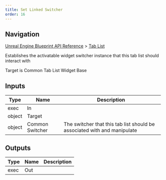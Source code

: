 ```yaml
---
title: Set Linked Switcher
order: 16
---
```

## Navigation

[Unreal Engine Blueprint API Reference](https://dev.epicgames.com/documentation/en-us/unreal-engine/BlueprintAPI) > [Tab List](https://dev.epicgames.com/documentation/en-us/unreal-engine/BlueprintAPI/TabList)

Establishes the activatable widget switcher instance that this tab list should interact with

Target is Common Tab List Widget Base

## Inputs

| Type | Name | Description |
| --- | --- | --- |
| exec | In |  |
| object | Target |  |
| object | Common Switcher | The switcher that this tab list should be associated with and manipulate |

## Outputs

| Type | Name | Description |
| --- | --- | --- |
| exec | Out |  |
